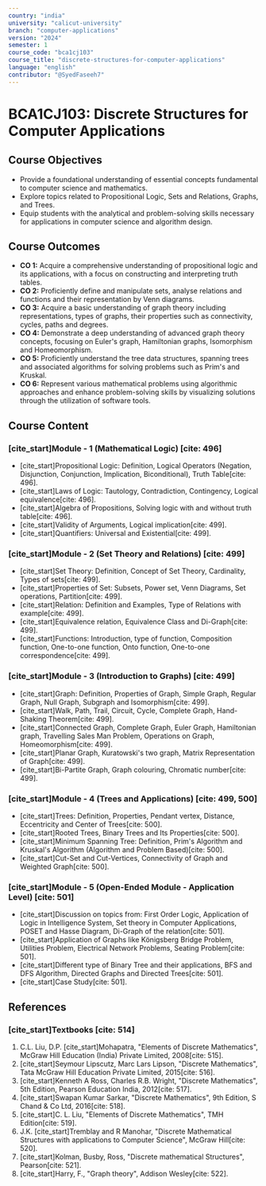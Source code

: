 ```yaml
---
country: "india"
university: "calicut-university"
branch: "computer-applications"
version: "2024"
semester: 1
course_code: "bca1cj103"
course_title: "discrete-structures-for-computer-applications"
language: "english"
contributor: "@SyedFaseeh7"
---
```


# BCA1CJ103: Discrete Structures for Computer Applications

## Course Objectives
* Provide a foundational understanding of essential concepts fundamental to computer science and mathematics.
* Explore topics related to Propositional Logic, Sets and Relations, Graphs, and Trees.
* Equip students with the analytical and problem-solving skills necessary for applications in computer science and algorithm design.

## Course Outcomes
* **CO 1:** Acquire a comprehensive understanding of propositional logic and its applications, with a focus on constructing and interpreting truth tables.
* **CO 2:** Proficiently define and manipulate sets, analyse relations and functions and their representation by Venn diagrams.
* **CO 3:** Acquire a basic understanding of graph theory including representations, types of graphs, their properties such as connectivity, cycles, paths and degrees.
* **CO 4:**  Demonstrate a deep understanding of advanced graph theory concepts, focusing on Euler's graph, Hamiltonian graphs, Isomorphism and Homeomorphism.
* **CO 5:** Proficiently understand the tree data structures, spanning trees and associated algorithms for solving problems such as Prim's and Kruskal.
* **CO 6:**  Represent various mathematical problems using algorithmic approaches and enhance problem-solving skills by visualizing solutions through the utilization of software tools.

## Course Content

### [cite_start]Module - 1 (Mathematical Logic) [cite: 496]
* [cite_start]Propositional Logic: Definition, Logical Operators (Negation, Disjunction, Conjunction, Implication, Biconditional), Truth Table[cite: 496].
* [cite_start]Laws of Logic: Tautology, Contradiction, Contingency, Logical equivalence[cite: 496].
* [cite_start]Algebra of Propositions, Solving logic with and without truth table[cite: 496].
* [cite_start]Validity of Arguments, Logical implication[cite: 499].
* [cite_start]Quantifiers: Universal and Existential[cite: 499].

### [cite_start]Module - 2 (Set Theory and Relations) [cite: 499]
* [cite_start]Set Theory: Definition, Concept of Set Theory, Cardinality, Types of sets[cite: 499].
* [cite_start]Properties of Set: Subsets, Power set, Venn Diagrams, Set operations, Partition[cite: 499].
* [cite_start]Relation: Definition and Examples, Type of Relations with example[cite: 499].
* [cite_start]Equivalence relation, Equivalence Class and Di-Graph[cite: 499].
* [cite_start]Functions: Introduction, type of function, Composition function, One-to-one function, Onto function, One-to-one correspondence[cite: 499].

### [cite_start]Module - 3 (Introduction to Graphs) [cite: 499]
* [cite_start]Graph: Definition, Properties of Graph, Simple Graph, Regular Graph, Null Graph, Subgraph and Isomorphism[cite: 499].
* [cite_start]Walk, Path, Trail, Circuit, Cycle, Complete Graph, Hand-Shaking Theorem[cite: 499].
* [cite_start]Connected Graph, Complete Graph, Euler Graph, Hamiltonian graph, Travelling Sales Man Problem, Operations on Graph, Homeomorphism[cite: 499].
* [cite_start]Planar Graph, Kuratowski's two graph, Matrix Representation of Graph[cite: 499].
* [cite_start]Bi-Partite Graph, Graph colouring, Chromatic number[cite: 499].

### [cite_start]Module - 4 (Trees and Applications) [cite: 499, 500]
* [cite_start]Trees: Definition, Properties, Pendant vertex, Distance, Eccentricity and Center of Trees[cite: 500].
* [cite_start]Rooted Trees, Binary Trees and Its Properties[cite: 500].
* [cite_start]Minimum Spanning Tree: Definition, Prim's Algorithm and Kruskal's Algorithm (Algorithm and Problem Based)[cite: 500].
* [cite_start]Cut-Set and Cut-Vertices, Connectivity of Graph and Weighted Graph[cite: 500].

### [cite_start]Module - 5 (Open-Ended Module - Application Level) [cite: 501]
* [cite_start]Discussion on topics from: First Order Logic, Application of Logic in Intelligence System, Set theory in Computer Applications, POSET and Hasse Diagram, Di-Graph of the relation[cite: 501].
* [cite_start]Application of Graphs like Königsberg Bridge Problem, Utilities Problem, Electrical Network Problems, Seating Problem[cite: 501].
* [cite_start]Different type of Binary Tree and their applications, BFS and DFS Algorithm, Directed Graphs and Directed Trees[cite: 501].
* [cite_start]Case Study[cite: 501].

## References
### [cite_start]Textbooks [cite: 514]
1.  C.L. Liu, D.P. [cite_start]Mohapatra, "Elements of Discrete Mathematics", McGraw Hill Education (India) Private Limited, 2008[cite: 515].
2.  [cite_start]Seymour Lipscutz, Marc Lars Lipson, "Discrete Mathematics", Tata McGraw Hill Education Private Limited, 2015[cite: 516].
3.  [cite_start]Kenneth A Ross, Charles R.B. Wright, "Discrete Mathematics", 5th Edition, Pearson Education India, 2012[cite: 517].
4.  [cite_start]Swapan Kumar Sarkar, "Discrete Mathematics", 9th Edition, S Chand & Co Ltd, 2016[cite: 518].
5.  [cite_start]C. L. Liu, "Elements of Discrete Mathematics", TMH Edition[cite: 519].
6.  J.K. [cite_start]Tremblay and R Manohar, "Discrete Mathematical Structures with applications to Computer Science", McGraw Hill[cite: 520].
7.  [cite_start]Kolman, Busby, Ross, "Discrete mathematical Structures", Pearson[cite: 521].
8.  [cite_start]Harry, F., "Graph theory", Addison Wesley[cite: 522].